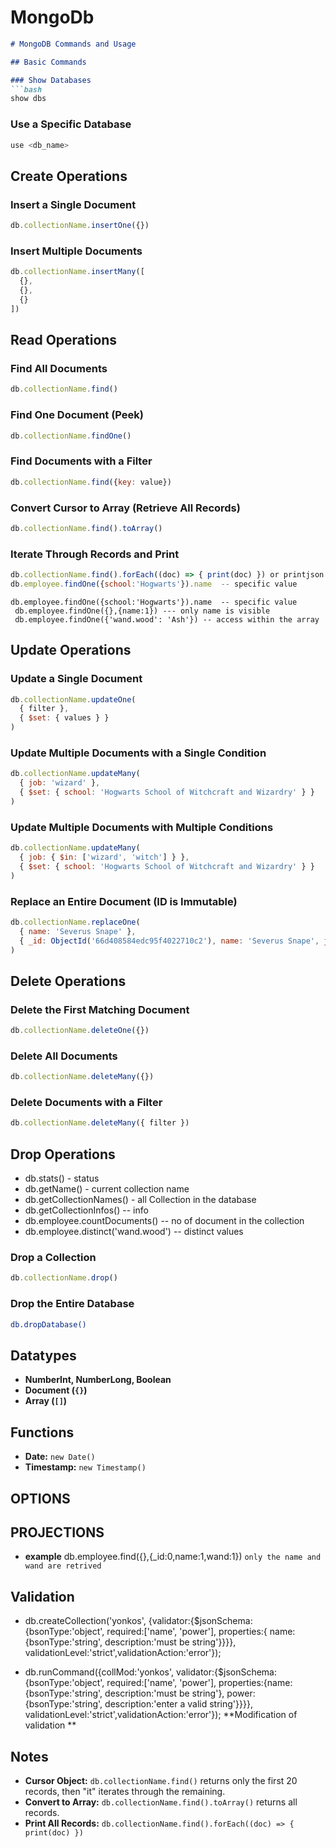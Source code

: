 # MongoDb

```markdown
# MongoDB Commands and Usage

## Basic Commands

### Show Databases
```bash
show dbs
```

### Use a Specific Database
```bash
use <db_name>
```

## Create Operations

### Insert a Single Document
```javascript
db.collectionName.insertOne({})
```

### Insert Multiple Documents
```javascript
db.collectionName.insertMany([
  {},
  {},
  {}
])
```

## Read Operations

### Find All Documents
```javascript
db.collectionName.find()
```

### Find One Document (Peek)
```javascript
db.collectionName.findOne()
```

### Find Documents with a Filter
```javascript
db.collectionName.find({key: value})
```

### Convert Cursor to Array (Retrieve All Records)
```javascript
db.collectionName.find().toArray()
```

### Iterate Through Records and Print
```javascript
db.collectionName.find().forEach((doc) => { print(doc) }) or printjson -- same output
db.employee.findOne({school:'Hogwarts'}).name  -- specific value
```

```
db.employee.findOne({school:'Hogwarts'}).name  -- specific value
 db.employee.findOne({},{name:1}) --- only name is visible
 db.employee.findOne({'wand.wood': 'Ash'}) -- access within the array
```

## Update Operations

### Update a Single Document
```javascript
db.collectionName.updateOne(
  { filter },
  { $set: { values } }
)
```

### Update Multiple Documents with a Single Condition
```javascript
db.collectionName.updateMany(
  { job: 'wizard' },
  { $set: { school: 'Hogwarts School of Witchcraft and Wizardry' } }
)
```

### Update Multiple Documents with Multiple Conditions
```javascript
db.collectionName.updateMany(
  { job: { $in: ['wizard', 'witch'] } },
  { $set: { school: 'Hogwarts School of Witchcraft and Wizardry' } }
)
```

### Replace an Entire Document (ID is Immutable)
```javascript
db.collectionName.replaceOne(
  { name: 'Severus Snape' },
  { _id: ObjectId('66d408584edc95f4022710c2'), name: 'Severus Snape', job: 'wizard', mastery: 'Potions' }
)
```

## Delete Operations

### Delete the First Matching Document
```javascript
db.collectionName.deleteOne({})
```

### Delete All Documents
```javascript
db.collectionName.deleteMany({})
```

### Delete Documents with a Filter
```javascript
db.collectionName.deleteMany({ filter })
```

## Drop Operations
-  db.stats() - status
-  db.getName() - current collection name
-  db.getCollectionNames() - all Collection in the database
-  db.getCollectionInfos() -- info
-  db.employee.countDocuments() -- no of document in the collection
-  db.employee.distinct('wand.wood') -- distinct values

### Drop a Collection
```javascript
db.collectionName.drop()
```

### Drop the Entire Database
```bash
db.dropDatabase()
```

## Datatypes

- **NumberInt, NumberLong, Boolean**
- **Document (`{}`)**
- **Array (`[]`)**

## Functions

- **Date:** `new Date()`
- **Timestamp:** `new Timestamp()`

## OPTIONS

## PROJECTIONS
- **example**  db.employee.find({},{_id:0,name:1,wand:1}) `only the name and wand are retrived`

## Validation
- db.createCollection('yonkos', {validator:{$jsonSchema:{bsonType:'object', required:['name', 'power'], properties:{ name:{bsonType:'string', description:'must be string'}}}}, validationLevel:'strict',validationAction:'error'});

- db.runCommand({collMod:'yonkos', validator:{$jsonSchema:{bsonType:'object', required:['name', 'power'], properties:{name:{bsonType:'string', description:'must be string'}, power:{bsonType:'string', description:'enter a valid string'}}}}, validationLevel:'strict',validationAction:'error'}); **Modification of validation  **
 
## Notes

- **Cursor Object:** `db.collectionName.find()` returns only the first 20 records, then "it" iterates through the remaining.
- **Convert to Array:** `db.collectionName.find().toArray()` returns all records.
- **Print All Records:** `db.collectionName.find().forEach((doc) => { print(doc) })`
```


